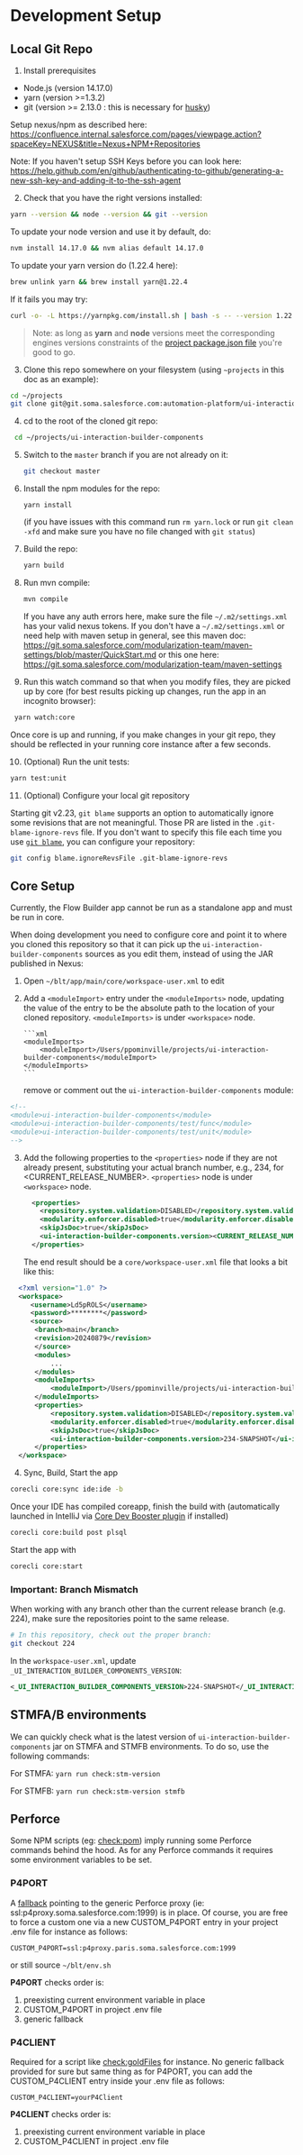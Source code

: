 # Development Setup

## Local Git Repo

1. Install prerequisites

- Node.js (version 14.17.0)
- yarn (version >=1.3.2)
- git (version >= 2.13.0 : this is necessary for [husky](https://github.com/typicode/husky/tree/master))

Setup nexus/npm as described here: https://confluence.internal.salesforce.com/pages/viewpage.action?spaceKey=NEXUS&title=Nexus+NPM+Repositories

Note: If you haven't setup SSH Keys before you can look here: https://help.github.com/en/github/authenticating-to-github/generating-a-new-ssh-key-and-adding-it-to-the-ssh-agent

2. Check that you have the right versions installed:

```sh
yarn --version && node --version && git --version
```

To update your node version and use it by default, do:
```sh
nvm install 14.17.0 && nvm alias default 14.17.0
```

To update your yarn version do (1.22.4 here):
```sh
brew unlink yarn && brew install yarn@1.22.4
```
If it fails you may try:
```sh
curl -o- -L https://yarnpkg.com/install.sh | bash -s -- --version 1.22.4
```

> Note: as long as **yarn** and **node** versions meet the corresponding engines versions constraints of the [project package.json file](https://git.soma.salesforce.com/automation-platform/ui-interaction-builder-components/blob/8c09fbd3bbecfd24c064a0fa6f9b20f1d0faaea3/package.json#L125) you're good to go.

3. Clone this repo somewhere on your filesystem (using `~projects` in this doc as an example):

```sh
cd ~/projects
git clone git@git.soma.salesforce.com:automation-platform/ui-interaction-builder-components.git
```

4. cd to the root of the cloned git repo:

```sh
 cd ~/projects/ui-interaction-builder-components
```

5.  Switch to the `master` branch if you are not already on it:

    ```sh
    git checkout master
    ```

6.  Install the npm modules for the repo:

    `yarn install`

    (if you have issues with this command run `rm yarn.lock` or run `git clean -xfd` and make sure you have no file changed with `git status`)

7.  Build the repo:

    ```sh
    yarn build
    ```

8.  Run mvn compile:

    ```sh
    mvn compile
    ```

    If you have any auth errors here, make sure the file `~/.m2/settings.xml` has your valid nexus tokens.
    If you don't have a `~/.m2/settings.xml` or need help with maven setup in general, see this maven doc: https://git.soma.salesforce.com/modularization-team/maven-settings/blob/master/QuickStart.md or this one here: https://git.soma.salesforce.com/modularization-team/maven-settings

9.  Run this watch command so that when you modify files, they are picked up by core (for best results picking up changes, run the app in an incognito browser):

```sh
 yarn watch:core
```

Once core is up and running, if you make changes in your git repo, they should be reflected in your running core instance after a few seconds.

10. (Optional) Run the unit tests:

```sh
yarn test:unit
```

11. (Optional) Configure your local git repository

Starting git v2.23, `git blame` supports an option to automatically ignore some revisions that are not meaningful. Those PR are listed in the `.git-blame-ignore-revs` file. If you don't want to specify this file each time you use [`git blame`](https://git-scm.com/docs/git-blame/), you can configure your repository:

```sh
git config blame.ignoreRevsFile .git-blame-ignore-revs
```


## Core Setup

Currently, the Flow Builder app cannot be run as a standalone app and must be run in core.

When doing development you need to configure core and point it to where you cloned this repository so that it can pick up the `ui-interaction-builder-components` sources as you edit them, instead of using the JAR published in Nexus:

1.  Open `~/blt/app/main/core/workspace-user.xml` to edit

2.  Add a `<moduleImport>` entry under the `<moduleImports>` node, updating the value of the entry to be the absolute path to the location of your cloned repository. `<moduleImports>` is under `<workspace>` node.

        ```xml
        <moduleImports>
            <moduleImport>/Users/ppominville/projects/ui-interaction-builder-components</moduleImport>
        </moduleImports>
        ```

    remove or comment out the `ui-interaction-builder-components` module:

```xml
<!--
<module>ui-interaction-builder-components</module>
<module>ui-interaction-builder-components/test/func</module>
<module>ui-interaction-builder-components/test/unit</module>
-->
```

3.  Add the following properties to the `<properties>` node if they are not already present, substituting your actual branch number, e.g., 234, for <CURRENT_RELEASE_NUMBER>.
    `<properties>` node is under `<workspace>` node.

    ```xml
      <properties>
        <repository.system.validation>DISABLED</repository.system.validation>
        <modularity.enforcer.disabled>true</modularity.enforcer.disabled>
        <skipJsDoc>true</skipJsDoc>
        <ui-interaction-builder-components.version><CURRENT_RELEASE_NUMBER>-SNAPSHOT</ui-interaction-builder-components.version>
      </properties>
    ```

    The end result should be a `core/workspace-user.xml` file that looks a bit like this:

```xml
  <?xml version="1.0" ?>
  <workspace>
     <username>Ld5pROLS</username>
     <password>********</password>
     <source>
      <branch>main</branch>
      <revision>20240879</revision>
      </source>
      <modules>
          ...
      </modules>
      <moduleImports>
          <moduleImport>/Users/ppominville/projects/ui-interaction-builder-components</moduleImport>
      </moduleImports>
      <properties>
          <repository.system.validation>DISABLED</repository.system.validation>
          <modularity.enforcer.disabled>true</modularity.enforcer.disabled>
          <skipJsDoc>true</skipJsDoc>
          <ui-interaction-builder-components.version>234-SNAPSHOT</ui-interaction-builder-components.version>
      </properties>
  </workspace>
```

4.  Sync, Build, Start the app
```sh
corecli core:sync ide:ide -b
```
Once your IDE has compiled coreapp, finish the build with (automatically launched in IntelliJ via [Core Dev Booster plugin](https://git.soma.salesforce.com/intellij/Core-Dev-Booster) if installed)
```sh
corecli core:build post plsql
```
Start the app with
```sh
corecli core:start
```

### **Important**: Branch Mismatch

When working with any branch other than the current release branch (e.g. 224), make sure the repositories point to the same release.

```sh
# In this repository, check out the proper branch:
git checkout 224
```

In the `workspace-user.xml`, update `_UI_INTERACTION_BUILDER_COMPONENTS_VERSION`:

```xml
<_UI_INTERACTION_BUILDER_COMPONENTS_VERSION>224-SNAPSHOT</_UI_INTERACTION_BUILDER_COMPONENTS_VERSION>
```
## STMFA/B environments

We can quickly check what is the latest version of `ui-interaction-builder-components` jar on STMFA and STMFB environments.
To do so, use the following commands:

For STMFA:
`yarn run check:stm-version`

For STMFB:
`yarn run check:stm-version stmfb`

## Perforce

Some NPM scripts (eg: [check:pom](https://git.soma.salesforce.com/automation-platform/ui-interaction-builder-components/blob/master/package.json#L17 'check:pom NPM script')) imply running some Perforce commands behind the hood.
As for any Perforce commands it requires some environment variables to be set.

### P4PORT

A [fallback](https://git.soma.salesforce.com/automation-platform/ui-interaction-builder-components/blob/master/scripts/pom.js#L8) pointing to the generic Perforce proxy (ie: ssl:p4proxy.soma.salesforce.com:1999) is in place.
Of course, you are free to force a custom one via a new CUSTOM_P4PORT entry in your project .env file for instance as follows:

`CUSTOM_P4PORT=ssl:p4proxy.paris.soma.salesforce.com:1999`

or still source `~/blt/env.sh`

**P4PORT** checks order is:

1. preexisting current environment variable in place
2. CUSTOM_P4PORT in project .env file
3. generic fallback

### P4CLIENT

Required for a script like [check:goldFiles](https://git.soma.salesforce.com/automation-platform/ui-interaction-builder-components/blob/master/package.json#L16 'check:goldFiles NPM script') for instance.
No generic fallback provided for sure but same thing as for P4PORT, you can add the CUSTOM_P4CLIENT entry inside your .env file as follows:

`CUSTOM_P4CLIENT=yourP4Client`

**P4CLIENT** checks order is:

1. preexisting current environment variable in place
2. CUSTOM_P4CLIENT in project .env file

